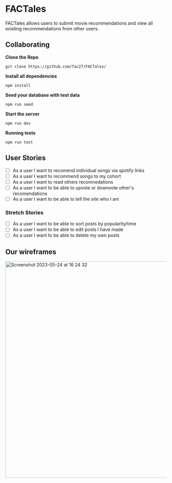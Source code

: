 # FACTales
FACTales allows users to submit movie recommendations and view all existing recommendations from other users.

## Collaborating

**Clone the Repo**
```
git clone https://github.com/fac27/FACTales/
```
**Install all dependencies**
```
npm install
```
**Seed your database with test data**
```
npm run seed
```

**Start the server**
```
npm run dev
```

**Running tests**
```
npm run test
```

## User Stories

- [ ] As a user I want to recomend individual songs via spotify links
- [ ] As a user I want to recommend songs to my cohort
- [ ] As a user I want to read others recomnedations
- [ ] As a user I want to be able to upvote or downvote other's recomendations
- [ ] As a user I want to be able to tell the site who I am

### Stretch Stories
- [ ] As a user I want to be able to sort posts by popularity/time
- [ ] As a user I want to be able to edit posts I have made
- [ ] As a user I want to be able to delete my own posts

## Our wireframes
<img width="675" alt="Screenshot 2023-05-24 at 16 24 32" src="https://github.com/fac27/FACTales/assets/114600712/8de1e4c8-e283-42de-8f02-7f1ed78051d3">
